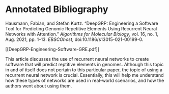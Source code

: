 # Annotated Bibliography

Hausmann, Fabian, and Stefan Kurtz. “DeepGRP: Engineering a Software Tool for Predicting Genomic Repetitive Elements Using Recurrent Neural Networks with Attention.” _Algorithms for Molecular Biology_, vol. 16, no. 1, Aug. 2021, pp. 1–13. _EBSCOhost_, doi:10.1186/s13015-021-00199-0.

[[DeepGRP-Engineering-Software-GRE.pdf]]

This article discusses the use of recurrent neural networks to create software that will predict reptitive elements in genomes. Although this topic in and of itself does not pertain to this particular paper, the topic of using a recurrent neural network is crucial. Essentially, this will help me understand how these types of networks are used in real-world scenarios, and how the authors went about using them.